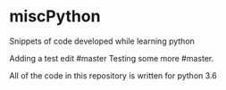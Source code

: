 # miscPython
Snippets of code developed while learning python

Adding a test edit #master
Testing some more #master.

All of the code in this repository is written for python 3.6
